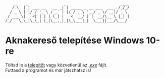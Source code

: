 ```
    _    _                _                        ____ 
   / \  | | ___ __   __ _| | _____ _ __ ___  ___  /_/_/
  / _ \ | |/ / '_ \ / _` | |/ / _ \ '__/ _ \/ __|/ _ \ 
 / ___ \|   <| | | | (_| |   <  __/ | |  __/\__ \ |_| |
/_/   \_\_|\_\_| |_|\__,_|_|\_\___|_|  \___||___/\___/ 
```
# Aknakereső telepítése Windows 10-re

Töltsd le a [telepítőt](../inno-setup/scripts/Output/minesweeper_setup.exe) vagy közvetlenül az [_.exe_](windows-exe.md) fájlt.\
Futtasd a programot és már játszhatsz is!
